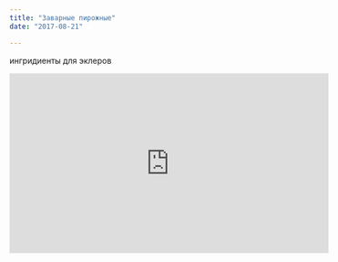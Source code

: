 ```yaml
---
title: "Заварные пирожные"
date: "2017-08-21"

---
```


ингридиенты для эклеров

<iframe width="560" height="315" src="https://www.youtube.com/embed/4SZl1r2O_bY" frameborder="0" allowfullscreen></iframe>